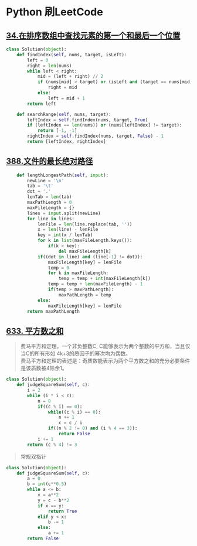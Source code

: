 # Python 刷LeetCode

## [34.在排序数组中查找元素的第一个和最后一个位置][34]

``` python
class Solution(object):
    def findIndex(self, nums, target, isLeft):
        left = 0
        right = len(nums)
        while left < right:
            mid = (left + right) // 2
            if (nums[mid] > target) or (isLeft and (target == nums[mid])):
                right = mid
            else:
                left = mid + 1
        return left

    def searchRange(self, nums, target):
        leftIndex = self.findIndex(nums, target, True)
        if (leftIndex == len(nums)) or (nums[leftIndex] != target):
            return [-1, -1]
        rightIndex = self.findIndex(nums, target, False) - 1
        return [leftIndex, rightIndex]  
```

## [388.文件的最长绝对路径][388]

``` python
    def lengthLongestPath(self, input):
        newLine = '\n'
        tab = '\t'
        dot = '.'
        lenTab = len(tab)
        maxPathLength = 0
        maxFileLength = {}
        lines = input.split(newLine)
        for line in lines:
            lenFile = len(line.replace(tab, ''))
            x = len(line) - lenFile
            key = int(x / lenTab)            
            for k in list(maxFileLength.keys()):
                if(k > key):
                    del maxFileLength[k]
            if((dot in line) and (line[-1] != dot)):
                maxFileLength[key] = lenFile
                temp = 0
                for k in maxFileLength:
                    temp = temp + int(maxFileLength[k])
                temp = temp + len(maxFileLength) - 1
                if(temp > maxPathLength):
                    maxPathLength = temp
            else:
                maxFileLength[key] = lenFile
        return maxPathLength
```

## [633. 平方数之和][633]
> 费马平方和定理，一个非负整数C, C能够表示为两个整数的平方和，当且仅当C的所有形如 4k+3的质因子的幂次均为偶数。  
费马平方和定理的表述是：奇质数能表示为两个平方数之和的充分必要条件是该质数被4除余1。
``` python
class Solution(object):
    def judgeSquareSum(self, c):
        i = 2
        while (i * i < c):
            n = 0
            if((c % i) == 0):
                while((c % i) == 0):
                    n += 1
                    c = c / i
                if((n % 2 != 0) and (i % 4 == 3)):
                    return False
            i += 1
        return (c % 4) != 3

```
> 常规双指针
``` python
class Solution(object):
    def judgeSquareSum(self, c):
        a = 0
        b = int(c**0.5)
        while a <= b:
            x = a**2
            y = c - b**2
            if x == y:
                return True
            elif y < x:
                b -= 1
            else:
                a += 1
        return False
```


[34]:https://leetcode-cn.com/problems/find-first-and-last-position-of-element-in-sorted-array/
[388]:https://leetcode-cn.com/problems/longest-absolute-file-path/
[633]:https://leetcode-cn.com/problems/sum-of-square-numbers/
